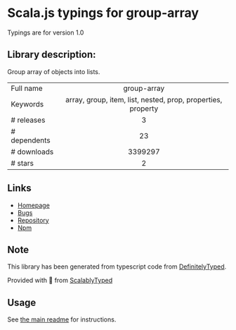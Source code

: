 
# Scala.js typings for group-array

Typings are for version 1.0

## Library description:
Group array of objects into lists.

|                    |                 |
| ------------------ | :-------------: |
| Full name          | group-array |
| Keywords           | array, group, item, list, nested, prop, properties, property |
| # releases         | 3 |
| # dependents       | 23 |
| # downloads        | 3399297 |
| # stars            | 2 |

## Links
- [Homepage](https://github.com/doowb/group-array)
- [Bugs](https://github.com/doowb/group-array/issues)
- [Repository](https://github.com/doowb/group-array)
- [Npm](https://www.npmjs.com/package/group-array)
    


## Note
This library has been generated from typescript code from [DefinitelyTyped](https://definitelytyped.org).

Provided with :purple_heart: from [ScalablyTyped](https://github.com/oyvindberg/ScalablyTyped)

## Usage
See [the main readme](../../readme.md) for instructions.


